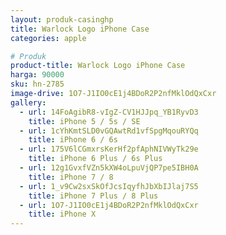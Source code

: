 ```yaml
---
layout: produk-casinghp
title: Warlock Logo iPhone Case
categories: apple

# Produk
product-title: Warlock Logo iPhone Case
harga: 90000
sku: hn-2785
image-drive: 1O7-J1IO0cE1j4BDoR2P2nfMklOdQxCxr
gallery:
  - url: 14FoAgibR8-vIgZ-CV1HJJpq_YB1RyvD3
    title: iPhone 5 / 5s / SE
  - url: 1cYhKmtSLD0vGQAwtRd1vfSpgMqouRYQq
    title: iPhone 6 / 6s
  - url: 175V6lCGmxrsKerHf2pfAphNIVWyTk29e
    title: iPhone 6 Plus / 6s Plus
  - url: 12g1GvxfVZn5kXW4oLpuVjQP7pe5IBH0A
    title: iPhone 7 / 8
  - url: 1_v9Cw2sxSkOfJcsIqyfhJbXbIJlaj7S5
    title: iPhone 7 Plus / 8 Plus
  - url: 1O7-J1IO0cE1j4BDoR2P2nfMklOdQxCxr
    title: iPhone X
---
```

